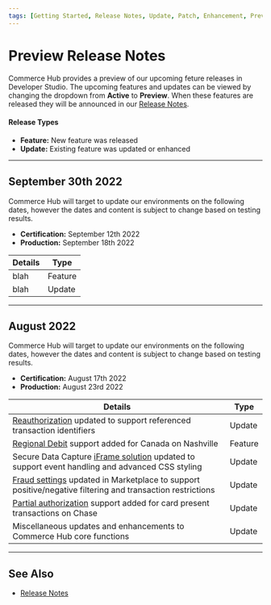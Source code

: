 ```yaml
---
tags: [Getting Started, Release Notes, Update, Patch, Enhancement, Preview]
---
```


# Preview Release Notes

Commerce Hub provides a preview of our upcoming feture releases in Developer Studio. The upcoming features and updates can be viewed by changing the dropdown from **Active** to **Preview**. When these features are released they will be announced in our [Release Notes](?path=docs/Release-Notes-Alerts/Release-Notes.md).

#### Release Types

- **Feature:** New feature was released
- **Update:** Existing feature was updated or enhanced

---

## September 30th 2022

Commerce Hub will target to update our environments on the following dates, however the dates and content is subject to change based on testing results.

- **Certification:** September 12th 2022
- **Production:** September 18th 2022

| Details | Type |
| ----- | ----- |
| blah | Feature |
| blah | Update |

---

## August 2022

Commerce Hub will target to update our environments on the following dates, however the dates and content is subject to change based on testing results.

- **Certification:** August 17th 2022
- **Production:** August 23rd 2022

| Details | Type |
| ----- | ----- |
| [Reauthorization](?path=docs/Resources/Guides/Authorizations/Re-Auth.md) updated to support referenced transaction identifiers | Update |
| [Regional Debit](?path=docs/Resources/Guides/Debit/Regional-Debit.md) support added for Canada on Nashville | Feature |
| Secure Data Capture [iFrame solution](?path=docs/Online-Mobile-Digital/Secure-Data-Capture/iFrame-JS/iFrame-JS.md) updated to support event handling and advanced CSS styling | Update |
| [Fraud settings](?path=docs/Resources/Guides/Fraud/Fraud-Settings.md) updated in Marketplace to support positive/negative filtering and transaction restrictions | Update |
| [Partial authorization](?path=docs/Resources/Guides/Authorizations/Partial-Auth.md) support added for card present transactions on Chase | Update |
| Miscellaneous updates and enhancements to Commerce Hub core functions | Update |

---

## See Also
- [Release Notes](?path=docs/Release-Notes-Alerts/Release-Notes.md)
